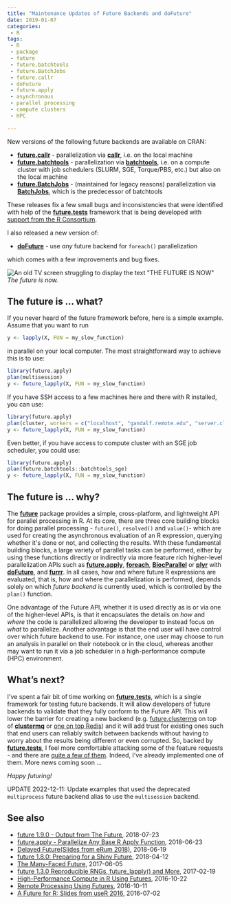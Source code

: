 ```yaml
---
title: "Maintenance Updates of Future Backends and doFuture"
date: 2019-01-07
categories:
 - R
tags:
 - R
 - package
 - future
 - future.batchtools
 - future.BatchJobs
 - future.callr
 - doFuture
 - future.apply
 - asynchronous
 - parallel processing
 - compute clusters
 - HPC

---
```


New versions of the following future backends are available on CRAN:

* **[future.callr]** - parallelization via **[callr]**, i.e. on the local machine
* **[future.batchtools]** - parallelization via **[batchtools]**, i.e. on a compute cluster with job schedulers (SLURM, SGE, Torque/PBS, etc.) but also on the local machine
* **[future.BatchJobs]** - (maintained for legacy reasons) parallelization via **[BatchJobs]**, which is the predecessor of batchtools

These releases fix a few small bugs and inconsistencies that were identified with help of the **[future.tests]** framework that is being developed with [support from the R Consortium](https://www.r-consortium.org/projects/awarded-projects).


I also released a new version of:

* **[doFuture]** - use _any_ future backend for `foreach()` parallelization

which comes with a few improvements and bug fixes.


![An old TV screen struggling to display the text "THE FUTURE IS NOW"](/post/the-future-is-now.gif)
_The future is now._


## The future is ... what?

If you never heard of the future framework before, here is a simple example.  Assume that you want to run
```r
y <- lapply(X, FUN = my_slow_function)
```
in parallel on your local computer.  The most straightforward way to achieve this is to use:
```r
library(future.apply)
plan(multisession)
y <- future_lapply(X, FUN = my_slow_function)
```
If you have SSH access to a few machines here and there with R installed, you can use:
```r
library(future.apply)
plan(cluster, workers = c("localhost", "gandalf.remote.edu", "server.cloud.org"))
y <- future_lapply(X, FUN = my_slow_function)
```
Even better, if you have access to compute cluster with an SGE job scheduler, you could use:
```r
library(future.apply)
plan(future.batchtools::batchtools_sge)
y <- future_lapply(X, FUN = my_slow_function)
```


## The future is ... why?

The **[future]** package provides a simple, cross-platform, and lightweight API for parallel processing in R.  At its core, there are three core building blocks for doing parallel processing - `future()`, `resolved()` and `value()`- which are used for creating the asynchronous evaluation of an R expression, querying whether it's done or not, and collecting the results.  With these fundamental building blocks, a large variety of parallel tasks can be performed, either by using these functions directly or indirectly via more feature rich higher-level parallelization APIs such as **[future.apply]**, **[foreach]**, **[BiocParallel]** or **[plyr]** with **[doFuture]**, and **[furrr]**.  In all cases, how and where future R expressions are evaluated, that is, how and where the parallelization is performed, depends solely on which _future backend_ is currently used, which is controlled by the `plan()` function.

One advantage of the Future API, whether it is used directly as is or via one of the higher-level APIs, is that it encapsulates the details on _how_ and _where_ the code is parallelized allowing the developer to instead focus on _what_ to parallelize.  Another advantage is that the end user will have control over which future backend to use.  For instance, one user may choose to run an analysis in parallel on their notebook or in the cloud, whereas another may want to run it via a job scheduler in a high-performance compute (HPC) environment.


## What’s next?

I've spent a fair bit of time working on **[future.tests]**, which is a single framework for testing future backends.  It will allow developers of future backends to validate that they fully conform to the Future API.  This will lower the barrier for creating a new backend (e.g. [future.clustermq] on top of **[clustermq]** or [one on top Redis](https://github.com/HenrikBengtsson/future/issues/151)) and it will add trust for existing ones such that end users can reliably switch between backends without having to worry about the results being different or even corrupted.
So, backed by **[future.tests]**, I feel more comfortable attacking some of the feature requests - and there are [quite a few of them](https://github.com/HenrikBengtsson/future/issues?q=is%3Aissue+is%3Aopen+label%3A%22feature+request%22).  Indeed, I've already implemented one of them.  More news coming soon ...


_Happy futuring!_


UPDATE 2022-12-11: Update examples that used the deprecated `multiprocess` future backend alias to use the `multisession` backend.

## See also

* [future 1.9.0 - Output from The Future](/2018/07/23/output-from-the-future/), 2018-07-23
* [future.apply - Parallelize Any Base R Apply Function](/2018/06/23/future.apply_1.0.0/), 2018-06-23
* [Delayed Future(Slides from eRum 2018)](/2018/06/18/future-erum2018-slides/), 2018-06-19
* [future 1.8.0: Preparing for a Shiny Future](/2018/04/12/future-results/), 2018-04-12
* [The Many-Faced Future](/2017/06/05/many-faced-future/), 2017-06-05
* [future 1.3.0 Reproducible RNGs, future&#95;lapply() and More](/2017/02/19/future-rng/), 2017-02-19
* [High-Performance Compute in R Using Futures](/2016/10/22/future-hpc/), 2016-10-22
* [Remote Processing Using Futures](/2016/10/11/future-remotes/), 2016-10-11
* [A Future for R: Slides from useR 2016](http://127.0.0.1:4321/2016/07/02/future-user2016-slides/), 2016-07-02



[future]: https://cran.r-project.org/package=future

[future.batchtools]: https://cran.r-project.org/package=future.batchtools
[batchtools]: https://cran.r-project.org/package=batchtools
[future.BatchJobs]: https://cran.r-project.org/package=future.BatchJobs
[BatchJobs]: https://cran.r-project.org/package=BatchJobs
[future.callr]: https://cran.r-project.org/package=future.callr
[callr]: https://cran.r-project.org/package=callr

[future.apply]: https://cran.r-project.org/package=future.apply
[furrr]: https://cran.r-project.org/package=furrr
[doFuture]: https://cran.r-project.org/package=doFuture
[foreach]: https://cran.r-project.org/package=foreach
[BiocParallel]: https://bioconductor.org/packages/release/bioc/html/BiocParallel.html
[plyr]: https://cran.r-project.org/package=plyr

[future.tests]: https://github.com/HenrikBengtsson/future.tests
[future.clustermq]: https://github.com/HenrikBengtsson/future/issues/204
[clustermq]: https://cran.r-project.org/package=clustermq
